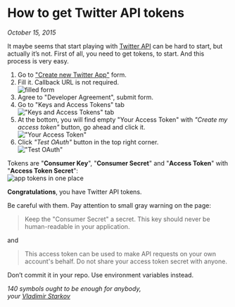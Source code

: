 # How to get Twitter API tokens

_October 15, 2015_

It maybe seems that start playing with [Twitter API][api] can be hard to start,
but actually it’s not. First of all, you need to get tokens, to start.
And this process is very easy.

1. Go to ["Create new Twitter App"](https://apps.twitter.com/app/new) form.
2. Fill it. Callback URL is not required.  
  ![filled form](https://i.imgur.com/fnMGBQn.png)
3. Agree to "Developer Agreement", submit form.
4. Go to "Keys and Access Tokens" tab  
  !["Keys and Access Tokens" tab](https://i.imgur.com/C13BEpG.png)
5. At the bottom, you will find empty "Your Access Token" with _"Create my access token"_ button, go ahead and click it.  
  !["Your Access Token"](https://i.imgur.com/bwClX9c.png)
6. Click _"Test OAuth"_ button in the top right corner.  
  !["Test OAuth"](https://i.imgur.com/1GXcM1D.png)

Tokens are "**Consumer Key**", "**Consumer Secret**" and "**Access Token**" with "**Access Token Secret**":  
![app tokens in one place](https://i.imgur.com/trkuXvm.png)

**Congratulations**, you have Twitter API tokens.

Be careful with them. Pay attention to small gray warning on the page:

> Keep the "Consumer Secret" a secret. This key should never be human-readable in your application.

and

> This access token can be used to make API requests on your own account's behalf. Do not share your access token secret with anyone.

Don’t commit it in your repo. Use environment variables instead.

[api]: https://dev.twitter.com/rest/public

_140 symbols ought to be enough for anybody,  
your [Vladimir Starkov](https://iamstarkov.com)_
